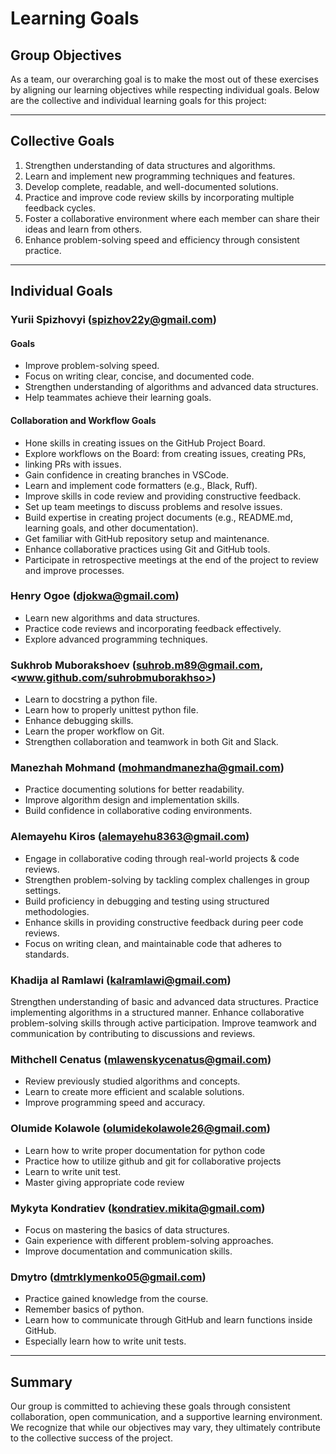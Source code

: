 # Learning Goals

## Group Objectives

As a team, our overarching goal is to make the most out of these exercises by
aligning our learning objectives while respecting individual goals. Below are the
collective and individual learning goals for this project:

---

## Collective Goals

1. Strengthen understanding of data structures and algorithms.
2. Learn and implement new programming techniques and features.
3. Develop complete, readable, and well-documented solutions.
4. Practice and improve code review skills by incorporating multiple feedback cycles.
5. Foster a collaborative environment where each member can share their ideas and
   learn from others.
6. Enhance problem-solving speed and efficiency through consistent practice.

---

## Individual Goals

### Yurii Spizhovyi (<spizhov22y@gmail.com>)

#### Goals

- Improve problem-solving speed.
- Focus on writing clear, concise, and documented code.
- Strengthen understanding of algorithms and advanced data structures.
- Help teammates achieve their learning goals.

#### Collaboration and Workflow Goals

- Hone skills in creating issues on the GitHub Project Board.
- Explore workflows on the Board: from creating issues, creating PRs,
- linking PRs with issues.
- Gain confidence in creating branches in VSCode.
- Learn and implement code formatters (e.g., Black, Ruff).
- Improve skills in code review and providing constructive feedback.
- Set up team meetings to discuss problems and resolve issues.
- Build expertise in creating project documents (e.g., README.md, learning goals,
and other documentation).
- Get familiar with GitHub repository setup and maintenance.
- Enhance collaborative practices using Git and GitHub tools.
- Participate in retrospective meetings at the end of the project to review and
improve processes.

### Henry Ogoe (<djokwa@gmail.com>)

- Learn new algorithms and data structures.
- Practice code reviews and incorporating feedback effectively.
- Explore advanced programming techniques.

### Sukhrob Muborakshoev (<suhrob.m89@gmail.com>, <www.github.com/suhrobmuborakhso>)

- Learn to docstring a python file.
- Learn how to properly unittest python file.
- Enhance debugging skills.
- Learn the proper workflow on Git.
- Strengthen collaboration and teamwork in both Git and Slack.

### Manezhah Mohmand (<mohmandmanezha@gmail.com>)

- Practice documenting solutions for better readability.
- Improve algorithm design and implementation skills.
- Build confidence in collaborative coding environments.

### Alemayehu Kiros (<alemayehu8363@gmail.com>)

- Engage in collaborative coding through real-world projects & code reviews.
- Strengthen problem-solving by tackling complex challenges in group settings.
- Build proficiency in debugging and testing using structured methodologies.
- Enhance skills in providing constructive feedback during peer code reviews.
- Focus on writing clean, and maintainable code that adheres to standards.

### Khadija al Ramlawi (<kalramlawi@gmail.com>)

Strengthen understanding of basic and advanced data structures.
Practice implementing algorithms in a structured manner.
Enhance collaborative problem-solving skills through active participation.
Improve teamwork and communication by contributing to discussions and reviews.

### Mithchell Cenatus (<mlawenskycenatus@gmail.com>)

- Review previously studied algorithms and concepts.
- Learn to create more efficient and scalable solutions.
- Improve programming speed and accuracy.

### Olumide Kolawole (<olumidekolawole26@gmail.com>)

- Learn how to write proper documentation
for python code
- Practice how to utilize github
and git for collaborative projects
- Learn to write unit test.
- Master giving appropriate code review

### Mykyta Kondratiev (<kondratiev.mikita@gmail.com>)

- Focus on mastering the basics of data structures.
- Gain experience with different problem-solving approaches.
- Improve documentation and communication skills.

### Dmytro (<dmtrklymenko05@gmail.com>)

- Practice gained knowledge from the course.
- Remember basics of python.
- Learn how to communicate through GitHub and learn functions inside GitHub.
- Especially learn how to write unit tests.

---

## Summary

Our group is committed to achieving these goals through consistent collaboration,
open communication, and a supportive learning environment. We recognize that while
our objectives may vary, they ultimately contribute to the collective success of
the project.

